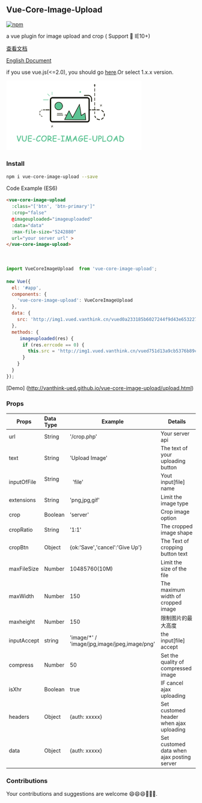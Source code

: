## Vue-Core-Image-Upload

[![npm](https://img.shields.io/npm/v/vue-core-image-upload.svg?maxAge=2592000)]()


a vue plugin for image upload and crop ( Support 📱 IE10+)

[查看文档](http://vanthink-ued.github.io/vue-core-image-upload/index.html#/cn/get-started)

[English Document](http://vanthink-ued.github.io/vue-core-image-upload/index.html#/en/home)

if you use vue.js(<=2.0), you should go [here](https://github.com/Vanthink-UED/vue-core-image-upload/tree/v1.x).Or select
1.x.x version.

<img width="360" src="./shots/vue-core-image-upload.png" />


### Install

``` bash
npm i vue-core-image-upload --save
```

Code Example (ES6)
``` html
<vue-core-image-upload
  :class="['btn', 'btn-primary']"
  :crop="false"
  @imageuploaded="imageuploaded"
  :data="data"
  :max-file-size="5242880"
  url="your server url" >
</vue-core-image-upload>
```
``` js


import VueCoreImageUpload  from 'vue-core-image-upload';

new Vue({
  el: '#app',
  components: {
    'vue-core-image-upload': VueCoreImageUpload
  },
  data: {
    src: 'http://img1.vued.vanthink.cn/vued0a233185b6027244f9d43e653227439a.png',
  },
  methods: {
     imageuploaded(res) {
      if (res.errcode == 0) {
        this.src = 'http://img1.vued.vanthink.cn/vued751d13a9cb5376b89cb6719e86f591f3.png';
      }
    }
  }
});
```

[Demo] (http://vanthink-ued.github.io/vue-core-image-upload/upload.html)

### Props
<table class="m-table bordered">
  <thead>
    <tr>
      <th>Props</th>
      <th align="left">Data Type</th>
      <th>Example</th>
      <th>Details</th>
    </tr>
  </thead>
  <tbody>
    <tr>
      <td>url</td>
      <td align="left">String</td>
      <td>'/crop.php'</td>
      <td>Your server api</td>
    </tr>
    <tr>
      <td>text</td>
      <td align="left">String</td>
      <td>'Upload Image'</td>
      <td>The text of your uploading button</td>
    </tr>
    <tr>
      <td>inputOfFile</td>
      <td align="left">String &nbsp; &nbsp;</td>
      <td>&nbsp; 'file'</td>
      <td>Yout input[file] name</td>
    </tr>
    <tr>
      <td>extensions</td>
      <td align="left">String</td>
      <td>'png,jpg,gif'</td>
      <td>Limit the image type</td>
    </tr>
    <tr>
      <td>crop</td>
      <td align="left">Boolean</td>
      <td>'server'</td>
      <td>Crop image option</td>
    </tr>
    <tr>
      <td>cropRatio</td>
      <td align="left">String</td>
      <td>'1:1'</td>
      <td>The cropped image shape</td>
    </tr>
    <tr>
      <td>cropBtn</td>
      <td align="left">Object</td>
      <td>{ok:'Save','cancel':'Give Up'}</td>
      <td>The Text of cropping button text</td>
    </tr>
    <tr>
      <td>maxFileSize</td>
      <td align="left">Number</td>
      <td>10485760(10M)</td>
      <td>Limit the size of the file</td>
    </tr>
    <tr>
      <td>maxWidth</td>
      <td align="left">Number</td>
      <td>150</td>
      <td>The maximum width of cropped image </td>
    </tr>
    <tr>
      <td>maxheight</td>
      <td align="left">Number</td>
      <td>150</td>
      <td>限制图片的最大高度</td>
    </tr>
    <tr>
      <td>inputAccept</td>
      <td align="left">string</td>
      <td>'image/*' / 'image/jpg,image/jpeg,image/png'</td>
      <td>the input[file] accept</td>
    </tr>
    <tr>
      <td>compress</td>
      <td align="left">Number</td>
      <td>50</td>
      <td>Set the quality of compressed image</td>
    </tr>
    <tr>
      <td>isXhr</td>
      <td align="left">Boolean</td>
      <td>true</td>
      <td>IF cancel ajax uploading</td>
    </tr>
    <tr>
      <td>headers</td>
      <td align="left">Object</td>
      <td>{auth: xxxxx}</td>
      <td>Set customed header when ajax uploading</td>
    </tr>
    <tr>
      <td>data</td>
      <td align="left">Object</td>
      <td>{auth: xxxxx}</td>
      <td>Set customed data when ajax posting server</td>
    </tr>
  </tbody>
</table>

### Contributions

Your contributions and suggestions are welcome 😄😄😄💐💐💐.



